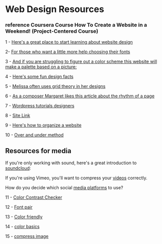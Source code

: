 # Web Design Resources

### reference Coursera Course How To Create a Website in a Weekend! (Project-Centered Course)

1 - [Here's a great place to start learning about website design](http://designshack.net/articles/layouts/10-crucial-elements-for-any-website-design/)

2- [For those who want a little more help choosing their fonts](https://www.smashingmagazine.com/2010/12/what-font-should-i-use-five-principles-for-choosing-and-using-typefaces/)

3 - [And if you are struggling to figure out a color scheme this website will make a palette based on a picture:](http://www.pictaculous.com/)

4 - [Here's some fun design facts](http://www.designfacts.org/)

5 - [Melissa often uses grid theory in her designs](http://www.creativebloq.com/web-design/grid-theory-41411345)

6 - [As a composer Margaret likes this article about the rhythm of a page](https://24ways.org/2006/compose-to-a-vertical-rhythm)

7 - [Wordpress tutorials designers](http://www.creativebloq.com/web-design/wordpress-tutorials-designers-1012990)

8 - [Site Link](http://www.awwwards.com/awards-of-the-day/)

9 - [Here's how to organize a website](http://webstyleguide.com/wsg3/3-information-architecture/2-organizing-information.html)

10 - [Over and under method](https://www.youtube.com/watch?v=1Qngim6zuAM)

## Resources for media
If you're only working with sound, here's a great introduction to [soundcloud](http://mashable.com/2013/11/10/soundcloud-beginners-guide/#z_EiCafuK5qY):

If you're using Vimeo, you'll want to compress your [videos](https://vimeo.com/help/compression
) correctly.

How do you decide which social [media platforms](https://moz.com/beginners-guide-to-social-media) to use?

11 - [Color Contrast Checker](http://webaim.org/resources/contrastchecker/)

12 - [Font pair](http://fontpair.co/)

13 - [Color friendly](http://cymbolism.com/)

14 - [color basics](https://color.adobe.com/create/color-wheel/)

15 - [compress image](https://tinypng.com/)
